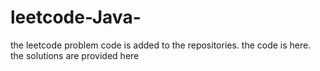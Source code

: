 # leetcode-Java-
the leetcode problem code is added to the repositories.
the code is here.
the solutions are provided here












